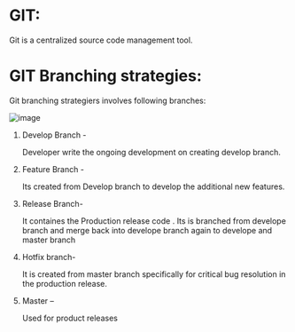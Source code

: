 # GIT:

Git is a centralized source code management tool. 

# GIT Branching strategies:

Git branching strategiers involves following branches:



![image](https://github.com/mjguru1996/DevOps_Notes/assets/130130177/3dfc62b8-d0ed-418a-960e-1cd391810da0)

1. Develop Branch -

   Developer write the ongoing development on creating develop branch.

4. Feature Branch -

   Its created from Develop branch to develop the additional new features.

6. Release Branch-

   It containes the Production release code . Its is branched from develope branch and merge back into develope branch again to develope and master branch

8. Hotfix branch-

   It is created from master branch specifically for critical bug resolution in the production release.

10. Master –

    Used for product releases






